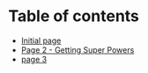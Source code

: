 # Table of contents

* [Initial page](README.md)
* [Page 2 - Getting Super Powers](page-2.md)
* [page 3](page-3.md)

